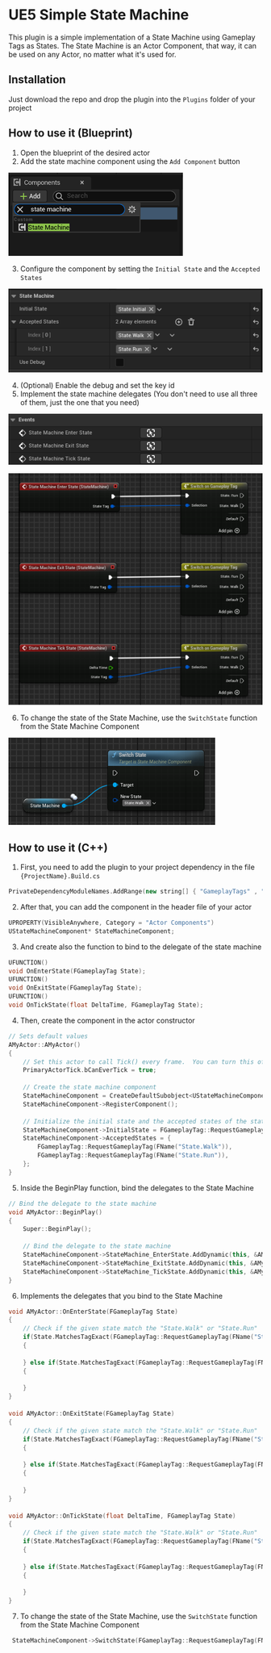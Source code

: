 # UE5 Simple State Machine

This plugin is a simple implementation of a State Machine using Gameplay Tags as States.
The State Machine is an Actor Component, that way, it can be used on any Actor, no matter what it's used for.

## Installation

Just download the repo and drop the plugin into the `Plugins` folder of your project

## How to use it (Blueprint)

1. Open the blueprint of the desired actor
2. Add the state machine component using the `Add Component` button

![BP_AddComponent](./Resources/Documentation/BP_AddComponent.png)

3. Configure the component by setting the `Initial State` and the `Accepted States`

![BP_SetProperties](./Resources/Documentation/BP_SetProperties.png)

4. (Optional) Enable the debug and set the key id
5. Implement the state machine delegates (You don't need to use all three of them, just the one that you need)

![BP_CreateEvents](./Resources/Documentation/BP_CreateEvents.png)

![BP_ExampleEvents](./Resources/Documentation/BP_ExampleEvents.png)

6. To change the state of the State Machine, use the `SwitchState` function from the State Machine Component

![BP_SwitchState](./Resources/Documentation/BP_SwitchState.png)

## How to use it (C++)

1. First, you need to add the plugin to your project dependency in the file `{ProjectName}.Build.cs`

```cpp
PrivateDependencyModuleNames.AddRange(new string[] { "GameplayTags" , "State_Machine" });
```

2. After that, you can add the component in the header file of your actor

```cpp
UPROPERTY(VisibleAnywhere, Category = "Actor Components")
UStateMachineComponent* StateMachineComponent;

```

3. And create also the function to bind to the delegate of the state machine

```cpp
UFUNCTION()
void OnEnterState(FGameplayTag State);
UFUNCTION()
void OnExitState(FGameplayTag State);
UFUNCTION()
void OnTickState(float DeltaTime, FGameplayTag State);
```

4. Then, create the component in the actor constructor

```cpp
// Sets default values
AMyActor::AMyActor()
{
 	// Set this actor to call Tick() every frame.  You can turn this off to improve performance if you don't need it.
	PrimaryActorTick.bCanEverTick = true;

	// Create the state machine component
	StateMachineComponent = CreateDefaultSubobject<UStateMachineComponent>(TEXT("State Machine"));
	StateMachineComponent->RegisterComponent();

	// Initialize the initial state and the accepted states of the state machine
	StateMachineComponent->InitialState = FGameplayTag::RequestGameplayTag(FName("State.Initial"));
	StateMachineComponent->AcceptedStates = {
		FGameplayTag::RequestGameplayTag(FName("State.Walk")),
		FGameplayTag::RequestGameplayTag(FName("State.Run")),
	};
}
```

5. Inside the BeginPlay function, bind the delegates to the State Machine

```cpp
// Bind the delegate to the state machine
void AMyActor::BeginPlay()
{
	Super::BeginPlay();

	// Bind the delegate to the state machine
	StateMachineComponent->StateMachine_EnterState.AddDynamic(this, &AMyActor::OnEnterState);
	StateMachineComponent->StateMachine_ExitState.AddDynamic(this, &AMyActor::OnExitState);
	StateMachineComponent->StateMachine_TickState.AddDynamic(this, &AMyActor::OnTickState);
}
```

6. Implements the delegates that you bind to the State Machine

```cpp
void AMyActor::OnEnterState(FGameplayTag State)
{
    // Check if the given state match the "State.Walk" or "State.Run"
	if(State.MatchesTagExact(FGameplayTag::RequestGameplayTag(FName("State.Walk"))))
	{

	} else if(State.MatchesTagExact(FGameplayTag::RequestGameplayTag(FName("State.Run"))))
	{

	}
}

void AMyActor::OnExitState(FGameplayTag State)
{
    // Check if the given state match the "State.Walk" or "State.Run"
	if(State.MatchesTagExact(FGameplayTag::RequestGameplayTag(FName("State.Walk"))))
	{

	} else if(State.MatchesTagExact(FGameplayTag::RequestGameplayTag(FName("State.Run"))))
	{

	}
}

void AMyActor::OnTickState(float DeltaTime, FGameplayTag State)
{
    // Check if the given state match the "State.Walk" or "State.Run"
	if(State.MatchesTagExact(FGameplayTag::RequestGameplayTag(FName("State.Walk"))))
	{

	} else if(State.MatchesTagExact(FGameplayTag::RequestGameplayTag(FName("State.Run"))))
	{

	}
}
```

7. To change the state of the State Machine, use the `SwitchState` function from the State Machine Component

```cpp
 StateMachineComponent->SwitchState(FGameplayTag::RequestGameplayTag(FName("State.Walk")));
```
